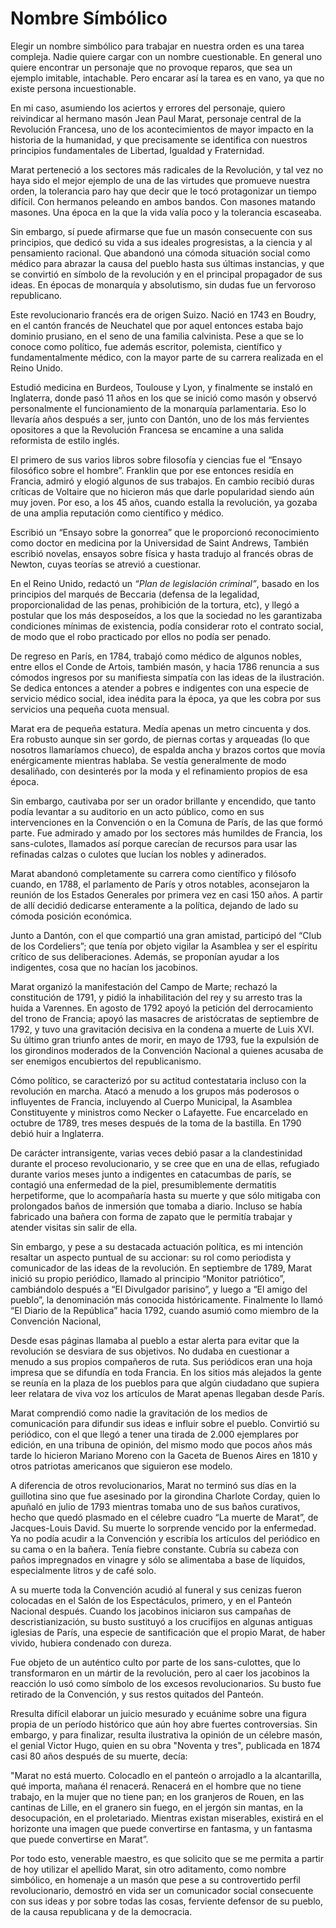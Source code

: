 
# Nombre Símbólico
 
Elegir un nombre simbólico para trabajar en nuestra orden es una tarea compleja. Nadie quiere cargar con un nombre cuestionable. En general uno quiere encontrar un personaje que no provoque reparos, que sea un ejemplo imitable, intachable. Pero encarar así la tarea es en vano, ya que no existe persona incuestionable.
 
En mi caso, asumiendo los aciertos y errores del personaje, quiero reivindicar al hermano masón Jean Paul Marat, personaje central de la Revolución Francesa, uno de los acontecimientos de mayor impacto en la historia de la humanidad, y que precisamente se identifica con nuestros principios fundamentales de Libertad, Igualdad y Fraternidad.
 
Marat perteneció a los sectores más radicales de la Revolución, y tal vez no haya sido el mejor ejemplo de una de las virtudes que promueve nuestra orden, la tolerancia paro hay que decir que le tocó protagonizar un tiempo difícil. Con hermanos peleando en ambos bandos. Con masones matando masones. Una época en la que la vida valía poco y la tolerancia escaseaba.
 
Sin embargo, sí puede afirmarse que fue un masón consecuente con sus principios, que dedicó su vida a sus ideales progresistas, a la ciencia y al pensamiento racional. Que abandonó una cómoda situación social como médico para abrazar la causa del pueblo hasta sus últimas instancias, y que se convirtió en símbolo de la revolución y en el principal propagador de sus ideas. En épocas de monarquía y absolutismo, sin dudas fue un fervoroso republicano.
 
Este revolucionario francés era de origen Suizo. Nació en 1743 en Boudry, en el cantón francés de Neuchatel que por aquel entonces estaba bajo dominio prusiano, en el seno de una familia calvinista. Pese a que se lo conoce como político, fue además escritor, polemista, científico y fundamentalmente médico, con la mayor parte de su carrera realizada en el Reino Unido.
 
Estudió medicina en Burdeos, Toulouse y Lyon, y finalmente se instaló en Inglaterra, donde pasó 11 años en los que se inició como masón y observó personalmente el funcionamiento de la monarquía parlamentaria. Eso lo llevaría años después a ser, junto con Dantón, uno de los más fervientes opositores a que la Revolución Francesa se encamine a una salida reformista de estilo inglés.
 
El primero de sus varios libros sobre filosofía y ciencias fue el “Ensayo filosófico sobre el hombre”. Franklin que por ese entonces residía en Francia, admiró y elogió algunos de sus trabajos. En cambio recibió duras críticas de Voltaire que no hicieron más que darle popularidad siendo aún muy joven. Por eso, a los 45 años, cuando estalla la revolución, ya gozaba de una amplia reputación como científico y médico.
 
Escribió un “Ensayo sobre la gonorrea” que le proporcionó reconocimiento como doctor en medicina por la Universidad de Saint Andrews, También escribió novelas, ensayos sobre física y hasta tradujo al francés obras de Newton, cuyas teorías se atrevió a cuestionar.
 
En el Reino Unido, redactó un _“Plan de legislación criminal”_, basado en los principios del marqués de Beccaria (defensa de la legalidad, proporcionalidad de las penas, prohibición de la tortura, etc), y llegó a postular que los más desposeídos, a los que la sociedad no les garantizaba condiciones mínimas de existencia, podía considerar roto el contrato social, de modo que el robo practicado por ellos no podía ser penado.
 
De regreso en París, en 1784, trabajó como médico de algunos nobles, entre ellos el Conde de Artois, también masón, y hacia 1786 renuncia a sus cómodos ingresos por su manifiesta simpatía con las ideas de la ilustración. Se dedica entonces a atender a pobres e indigentes con una especie de servicio médico social, idea inédita para la época, ya que les cobra por sus servicios una pequeña cuota mensual.
 
Marat era de pequeña estatura. Medía apenas un metro cincuenta y dos. Era robusto aunque sin ser gordo, de piernas cortas y arqueadas (lo que nosotros llamaríamos chueco), de espalda ancha y brazos cortos que movía enérgicamente mientras hablaba. Se vestía generalmente de modo desaliñado, con desinterés por la moda y el refinamiento propios de esa época.
 
Sin embargo, cautivaba por ser un orador brillante y encendido, que tanto podía levantar a su auditorio en un acto público, como en sus intervenciones en la Convención o en la Comuna de París, de las que formó parte. Fue admirado y amado por los sectores más humildes de Francia, los sans-culotes, llamados así porque carecían de recursos para usar las refinadas calzas o culotes que lucían los nobles y adinerados.
 
Marat abandonó completamente su carrera como científico y filósofo cuando, en 1788, el parlamento de París y otros notables, aconsejaron la reunión de los Estados Generales por primera vez en casi 150 años. A partir de allí decidió dedicarse enteramente a la política, dejando de lado su cómoda posición económica.
 
Junto a Dantón, con el que compartió una gran amistad, participó del “Club de los Cordeliers”; que tenía por objeto vigilar la Asamblea y ser el espíritu crítico de sus deliberaciones. Además,  se proponían ayudar a los indigentes, cosa que no hacían los jacobinos.
 
Marat organizó la manifestación del Campo de Marte; rechazó la constitución de 1791, y pidió la inhabilitación del rey y su arresto tras la huida a Varennes. En agosto de 1792 apoyó la petición del derrocamiento del trono de Francia; apoyó las masacres de aristócratas de septiembre de 1792, y tuvo una gravitación decisiva en la condena a muerte de Luis XVI. Su último gran triunfo antes de morir, en mayo de 1793, fue la expulsión de los girondinos moderados de la Convención Nacional a quienes acusaba de ser enemigos encubiertos del republicanismo.
 
Cómo político, se caracterizó por su actitud contestataria incluso con la revolución en marcha. Atacó a menudo a los grupos más poderosos o influyentes de Francia, incluyendo al Cuerpo Municipal, la Asamblea Constituyente y ministros como Necker o Lafayette. Fue encarcelado en octubre de 1789, tres meses después de la toma de la bastilla. En 1790 debió huir a Inglaterra.
 
De carácter intransigente, varias veces debió pasar a la clandestinidad durante el proceso revolucionario, y se cree que en una de ellas, refugiado durante varios meses junto a indigentes en catacumbas de parís, se contagió una enfermedad de la piel, presumiblemente dermatitis herpetiforme, que lo acompañaría hasta su muerte y que sólo mitigaba con prolongados baños de inmersión que tomaba a diario. Incluso se había fabricado una bañera con forma de zapato que le permitía trabajar y atender visitas sin salir de ella.
 
Sin embargo, y pese a su destacada actuación política, es mi intención resaltar un aspecto puntual de su accionar: su rol como periodista y comunicador de las ideas de la revolución. En septiembre de 1789, Marat inició su propio periódico, llamado al principio “Monitor patriótico”, cambiándolo después a “El Divulgador parisino”, y luego a “El amigo del pueblo”, la denominación más conocida históricamente. Finalmente lo llamó “El Diario de la República” hacia 1792, cuando asumió como miembro de la Convención Nacional,
 
Desde esas páginas llamaba al pueblo a estar alerta para evitar que la revolución se desviara de sus objetivos. No dudaba en cuestionar a menudo a sus propios compañeros de ruta. Sus periódicos eran una hoja impresa que se difundía en toda Francia. En los sitios más alejados la gente se reunía en la plaza de los pueblos para que algún ciudadano que supiera leer relatara de viva voz los artículos de Marat apenas llegaban desde París.
 
Marat comprendió como nadie la gravitación de los medios de comunicación para difundir sus ideas e influir sobre el pueblo. Convirtió su periódico, con el que llegó a tener una tirada de 2.000 ejemplares por edición, en una tribuna de opinión, del mismo modo que pocos años más tarde lo hicieron Mariano Moreno con la Gaceta de Buenos Aires en 1810 y otros patriotas americanos que siguieron ese modelo.
 
A diferencia de otros revolucionarios, Marat no terminó sus días en la guillotina sino que fue asesinado por la girondina Charlote Corday, quien lo apuñaló en julio de 1793 mientras tomaba uno de sus baños curativos, hecho que quedó plasmado en el célebre cuadro “La muerte de Marat”, de Jacques-Louis David. Su muerte lo sorprende vencido por la enfermedad. Ya no podía acudir a la Convención y escribía los artículos del periódico en su cama o en la bañera. Tenía fiebre constante. Cubría su cabeza con paños impregnados en vinagre y sólo se alimentaba a base de líquidos, especialmente litros y de café solo.
 
A su muerte toda la Convención acudió al funeral y sus cenizas fueron colocadas en el Salón de los Espectáculos, primero, y en el Panteón Nacional después. Cuando los jacobinos iniciaron sus campañas de descristianización, su busto sustituyó a los crucifijos en algunas antiguas iglesias de París, una especie de santificación que el propio Marat, de haber vivido, hubiera condenado con dureza. 
 
Fue objeto de un auténtico culto por parte de los sans-culottes, que lo transformaron en un mártir de la revolución, pero al caer los jacobinos la reacción lo usó como símbolo de los excesos revolucionarios. Su busto fue retirado de la Convención, y sus restos quitados del Panteón.
 
Rresulta difícil elaborar un juicio mesurado y ecuánime sobre una figura propia de un período histórico que aún hoy abre fuertes controversias. Sin embargo, y para finalizar, resulta  ilustrativa la opinión de un célebre masón, el genial Victor Hugo, quien en su obra "Noventa y tres", publicada en 1874 casi 80 años después de su muerte, decía:
 
"Marat no está muerto. Colocadlo en el panteón o arrojadlo a la alcantarilla, qué importa, mañana él renacerá. Renacerá en el hombre que no tiene trabajo, en la mujer que no tiene pan; en los granjeros de Rouen, en las cantinas de Lille, en el granero sin fuego, en el jergón sin mantas, en la desocupación, en el proletariado. Mientras existan miserables, existirá en el horizonte una imagen que puede convertirse en fantasma, y un fantasma que puede convertirse en Marat”.
 
Por todo esto, venerable maestro, es que solicito que se me permita a partir de hoy utilizar el apellido Marat, sin otro aditamento, como nombre simbólico, en homenaje a un masón que pese a su controvertido perfil revolucionario, demostró en vida ser un comunicador social consecuente con sus ideas y por sobre todas las cosas, ferviente defensor de su pueblo, de la causa republicana y de la democracia.
